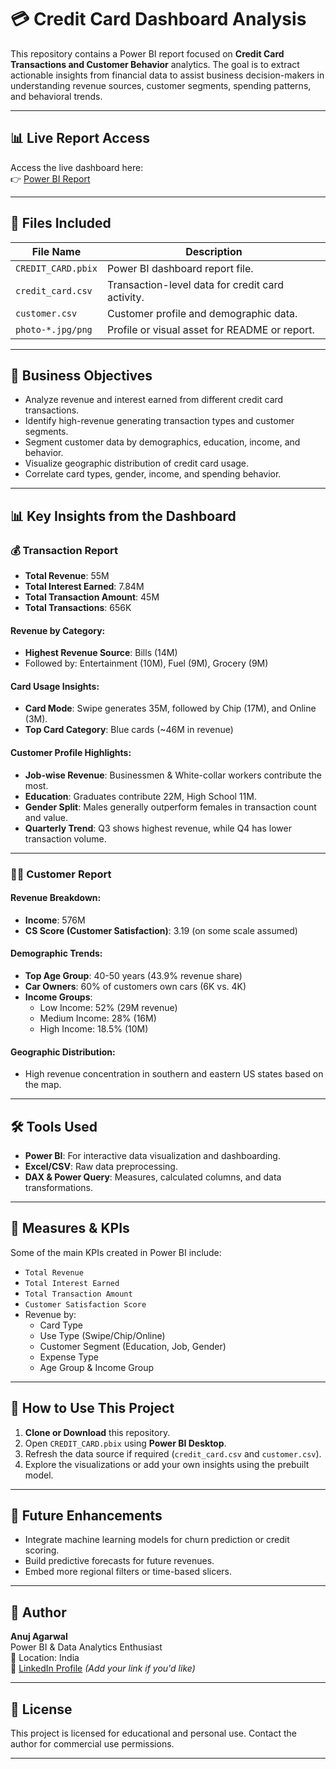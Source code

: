 # 💳 Credit Card Dashboard Analysis

This repository contains a Power BI report focused on **Credit Card Transactions and Customer Behavior** analytics. The goal is to extract actionable insights from financial data to assist business decision-makers in understanding revenue sources, customer segments, spending patterns, and behavioral trends.

---

## 📊 Live Report Access

Access the live dashboard here:  
👉 [Power BI Report](https://app.powerbi.com/reportEmbed?reportId=a8e77f5f-8e3e-4233-ad42-8f4b64f5991a&autoAuth=true&ctid=e1d99821-ef38-4f48-836f-7a7ca113dab7)

---

## 📁 Files Included

| File Name             | Description                                      |
|----------------------|--------------------------------------------------|
| `CREDIT_CARD.pbix`   | Power BI dashboard report file.                  |
| `credit_card.csv`    | Transaction-level data for credit card activity. |
| `customer.csv`        | Customer profile and demographic data.          |
| `photo-*.jpg/png`    | Profile or visual asset for README or report.    |

---

## 📌 Business Objectives

- Analyze revenue and interest earned from different credit card transactions.
- Identify high-revenue generating transaction types and customer segments.
- Segment customer data by demographics, education, income, and behavior.
- Visualize geographic distribution of credit card usage.
- Correlate card types, gender, income, and spending behavior.

---

## 📊 Key Insights from the Dashboard

### 💰 **Transaction Report**
- **Total Revenue**: 55M  
- **Total Interest Earned**: 7.84M  
- **Total Transaction Amount**: 45M  
- **Total Transactions**: 656K  

#### Revenue by Category:
- **Highest Revenue Source**: Bills (14M)
- Followed by: Entertainment (10M), Fuel (9M), Grocery (9M)

#### Card Usage Insights:
- **Card Mode**: Swipe generates 35M, followed by Chip (17M), and Online (3M).
- **Top Card Category**: Blue cards (~46M in revenue)

#### Customer Profile Highlights:
- **Job-wise Revenue**: Businessmen & White-collar workers contribute the most.
- **Education**: Graduates contribute 22M, High School 11M.
- **Gender Split**: Males generally outperform females in transaction count and value.
- **Quarterly Trend**: Q3 shows highest revenue, while Q4 has lower transaction volume.

---

### 🧑‍💼 **Customer Report**

#### Revenue Breakdown:
- **Income**: 576M
- **CS Score (Customer Satisfaction)**: 3.19 (on some scale assumed)

#### Demographic Trends:
- **Top Age Group**: 40-50 years (43.9% revenue share)
- **Car Owners**: 60% of customers own cars (6K vs. 4K)
- **Income Groups**:
  - Low Income: 52% (29M revenue)
  - Medium Income: 28% (16M)
  - High Income: 18.5% (10M)

#### Geographic Distribution:
- High revenue concentration in southern and eastern US states based on the map.

---

## 🛠️ Tools Used

- **Power BI**: For interactive data visualization and dashboarding.
- **Excel/CSV**: Raw data preprocessing.
- **DAX & Power Query**: Measures, calculated columns, and data transformations.

---

## 🧮 Measures & KPIs

Some of the main KPIs created in Power BI include:

- `Total Revenue`
- `Total Interest Earned`
- `Total Transaction Amount`
- `Customer Satisfaction Score`
- Revenue by:
  - Card Type
  - Use Type (Swipe/Chip/Online)
  - Customer Segment (Education, Job, Gender)
  - Expense Type
  - Age Group & Income Group

---

## 📌 How to Use This Project

1. **Clone or Download** this repository.
2. Open `CREDIT_CARD.pbix` using **Power BI Desktop**.
3. Refresh the data source if required (`credit_card.csv` and `customer.csv`).
4. Explore the visualizations or add your own insights using the prebuilt model.

---

## 🧠 Future Enhancements

- Integrate machine learning models for churn prediction or credit scoring.
- Build predictive forecasts for future revenues.
- Embed more regional filters or time-based slicers.

---

## 👤 Author

**Anuj Agarwal**  
Power BI & Data Analytics Enthusiast  
📍 Location: India  
🔗 [LinkedIn Profile](#) *(Add your link if you'd like)*

---

## 📜 License

This project is licensed for educational and personal use. Contact the author for commercial use permissions.

---

